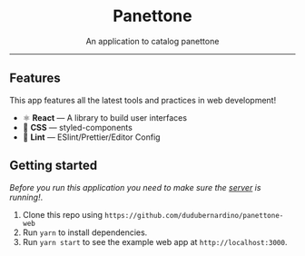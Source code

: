 <div style="margin: 0 auto">
  <h1 align="center">
  <br>
  Panettone
  </h1>

  <p align="center"> An application to catalog panettone</p>
</div>
<hr />

## Features

This app features all the latest tools and practices in web development!

- ⚛ **React** — A library to build user interfaces
- 💅 **CSS** — styled-components
- 💖 **Lint** — ESlint/Prettier/Editor Config

## Getting started

_Before you run this application you need to make sure the [server](https://github.com/dudubernardino/panettone-api) is running!_.

1. Clone this repo using `https://github.com/dudubernardino/panettone-web`
2. Run `yarn` to install dependencies.<br />
3. Run `yarn start` to see the example web app at `http://localhost:3000`.
